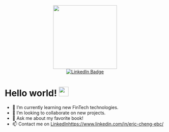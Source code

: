 <div id="header" align="center">
  <img src="https://static.wikia.nocookie.net/minecraft/images/b/b3/SnowGolemNew.gif/revision/latest/scale-to-width-down/525?cb=20200314002656" width="200"/>
</div>
<div id="badges" align="center">
  <a href="https://www.linkedin.com/in/eric-cheng-ebc/">
    <img src="https://img.shields.io/badge/LinkedIn-blue?style=for-the-badge&logo=linkedin&logoColor=white" alt="LinkedIn Badge"/>
  </a>
</div>
<h1>
  Hello world!
  <img src="https://i.pinimg.com/originals/fe/4c/43/fe4c439f3a1be55b255b19718bd01c52.gif" width="30px"/>
  <div align="center">
  </h1>
</div>


- 🌱 I’m currently learning new FinTech technologies.
- 🧠 I’m looking to collaborate on new projects.
- 💬 Ask me about my favorite book!
- 📫 Contact me on [LinkedIn](https://www.linkedin.com/in/eric-cheng-ebc/)https://www.linkedin.com/in/eric-cheng-ebc/


